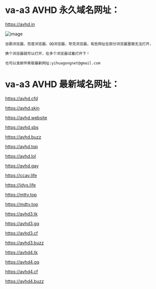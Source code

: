 # va-a3 AVHD 永久域名网址：

https://avhd.in

![image](https://github.com/yihuagongnet/va-a3/assets/141849781/028a2d12-1a8b-4677-ac1a-4197bcef32bf)

```
谷歌浏览器、百度浏览器、QQ浏览器，夸克浏览器，有些网址在部分浏览器里面无法打开，

换个浏览器就可以打开，在多个浏览器试着打开下！

也可以发邮件索取最新网址:yihuagongnet@gmail.com
```

# va-a3 AVHD 最新域名网址：

https://avhd.cfd

https://avhd.skin

https://avhd.website

https://avhd.sbs

https://avhd.buzz

https://avhd.top

https://avhd.lol

https://avhd.gay

https://ccav.life

https://jdys.life

https://mttv.top

https://mdtv.top

https://avhd3.tk

https://avhd3.gq

https://avhd3.cf

https://avhd3.buzz

https://avhd4.tk

https://avhd4.gq

https://avhd4.cf

https://avhd4.buzz

